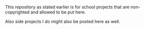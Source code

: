 This repository as stated earlier is for school projects that are non-copyrighted and allowed to be put here.

Also side projects I do might also be posted here as well. 
